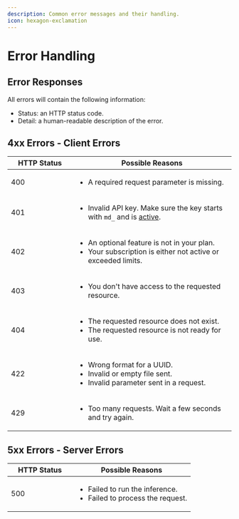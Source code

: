 ```yaml
---
description: Common error messages and their handling.
icon: hexagon-exclamation
---
```


# Error Handling

## Error Responses

All errors will contain the following information:

* Status: an HTTP status code.
* Detail: a human-readable description of the error.

## 4xx Errors - Client Errors

<table><thead><tr><th width="130">HTTP Status</th><th>Possible Reasons</th></tr></thead><tbody><tr><td>400</td><td><ul><li>A required request parameter is missing.</li></ul></td></tr><tr><td>401</td><td><ul><li>Invalid API key. Make sure the key starts with <code>md_</code> and is <a href="api-keys.md">active</a>.</li></ul></td></tr><tr><td>402</td><td><ul><li>An optional feature is not in your plan.</li><li>Your subscription is either not active or exceeded limits.</li></ul></td></tr><tr><td>403</td><td><ul><li>You don't have access to the requested resource.</li></ul></td></tr><tr><td>404</td><td><ul><li>The requested resource does not exist.</li><li>The requested resource is not ready for use.</li></ul></td></tr><tr><td>422</td><td><ul><li>Wrong format for a UUID.</li><li>Invalid or empty file sent.</li><li>Invalid parameter sent in a request.</li></ul></td></tr><tr><td>429</td><td><ul><li>Too many requests. Wait a few seconds and try again.</li></ul></td></tr></tbody></table>

## 5xx Errors - Server Errors

<table><thead><tr><th width="130">HTTP Status</th><th>Possible Reasons</th></tr></thead><tbody><tr><td>500</td><td><ul><li>Failed to run the inference.</li><li>Failed to process the request.</li></ul></td></tr></tbody></table>

